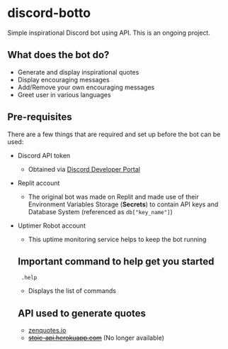 # discord-botto
Simple inspirational Discord bot using API. This is an ongoing project.

## What does the bot do?
- Generate and display inspirational quotes
- Display encouraging messages
- Add/Remove your own encouraging messages
- Greet user in various languages

## Pre-requisites
There are a few things that are required and set up before the bot can be used:
- Discord API token 
  - Obtained via [Discord Developer Portal](https://discord.com/developers/)
- Replit account 
  - The original bot was made on Replit and made use of their Environment Variables Storage (**Secrets**) to contain API keys and Database System (referenced as ```db["key_name"]```)
- Uptimer Robot account
  - This uptime monitoring service helps to keep the bot running
  
  ## Important command to help get you started
  ``` .help```
  - Displays the list of commands
  
  ## API used to generate quotes
  - [zenquotes.io](https://zenquotes.io/api/random)
  - [~~stoic-api.herokuapp.com~~](https://stoic-api.herokuapp.com) (No longer available)
